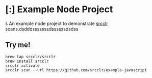 # [:] Example Node Project
s
An example node project to demonstrate [srcclr](https://www.srcclr.com) scans.dsdddsssssssdssssssdsdss

## Try me!

```
brew tap srcclr/srcclr
brew install srcclr
srcclr activate
srcclr scan --url https://github.com/srcclr/example-javascript
```
